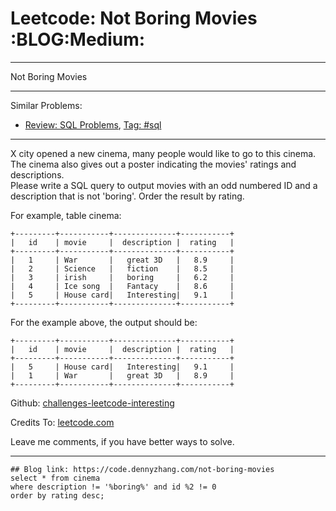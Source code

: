 # Leetcode: Not Boring Movies     :BLOG:Medium:


---

Not Boring Movies  

---

Similar Problems:  
-   [Review: SQL Problems](https://code.dennyzhang.com/review-sql), [Tag: #sql](https://code.dennyzhang.com/tag/sql)

---

X city opened a new cinema, many people would like to go to this cinema. The cinema also gives out a poster indicating the movies' ratings and descriptions.  
Please write a SQL query to output movies with an odd numbered ID and a description that is not 'boring'. Order the result by rating.  

For example, table cinema:  

    +---------+-----------+--------------+-----------+
    |   id    | movie     |  description |  rating   |
    +---------+-----------+--------------+-----------+
    |   1     | War       |   great 3D   |   8.9     |
    |   2     | Science   |   fiction    |   8.5     |
    |   3     | irish     |   boring     |   6.2     |
    |   4     | Ice song  |   Fantacy    |   8.6     |
    |   5     | House card|   Interesting|   9.1     |
    +---------+-----------+--------------+-----------+

For the example above, the output should be:  

    +---------+-----------+--------------+-----------+
    |   id    | movie     |  description |  rating   |
    +---------+-----------+--------------+-----------+
    |   5     | House card|   Interesting|   9.1     |
    |   1     | War       |   great 3D   |   8.9     |
    +---------+-----------+--------------+-----------+

Github: [challenges-leetcode-interesting](https://github.com/DennyZhang/challenges-leetcode-interesting/tree/master/not-boring-movies)  

Credits To: [leetcode.com](https://leetcode.com/problems/not-boring-movies/description/)  

Leave me comments, if you have better ways to solve.  

---

    ## Blog link: https://code.dennyzhang.com/not-boring-movies
    select * from cinema
    where description != '%boring%' and id %2 != 0
    order by rating desc;